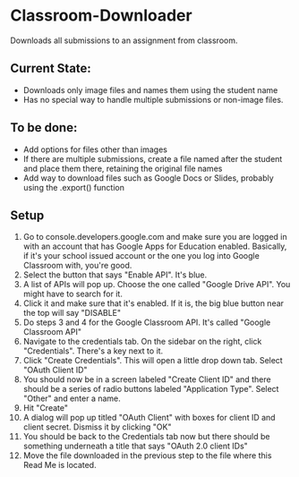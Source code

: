 # Classroom-Downloader
Downloads all submissions to an assignment from classroom.

## Current State:
* Downloads only image files and names them using the student name 
* Has no special way to handle multiple submissions or non-image files.

## To be done:
* Add options for files other than images 
* If there are multiple submissions, create a file named after the student and place them there, retaining the original file names
* Add way to download files such as Google Docs or Slides, probably using the .export() function

## Setup
1. Go to console.developers.google.com and make sure you are logged in with an account that has Google Apps for Education enabled. Basically, if it's your school issued account or the one you log into Google Classroom with, you're good.
2. Select the button that says "Enable API". It's blue.
3. A list of APIs will pop up. Choose the one called "Google Drive API". You might have to search for it. 
4. Click it and make sure that it's enabled. If it is, the big blue button near the top will say "DISABLE"
5. Do steps 3 and 4 for the Google Classroom API. It's called "Google Classroom API"
6. Navigate to the credentials tab. On the sidebar on the right, click "Credentials". There's a key next to it. 
7. Click "Create Credentials". This will open a little drop down tab. Select "OAuth Client ID"
8. You should now be in a screen labeled "Create Client ID" and there should be a series of radio buttons labeled "Application Type". Select "Other" and enter a name.
9. Hit "Create"
10. A dialog will pop up titled "OAuth Client" with boxes for client ID and client secret. Dismiss it by clicking "OK"
11. You should be back to the Credentials tab now but there should be something underneath a title that says "OAuth 2.0 client IDs"
13. Move the file downloaded in the previous step to the file where this Read Me is located.
